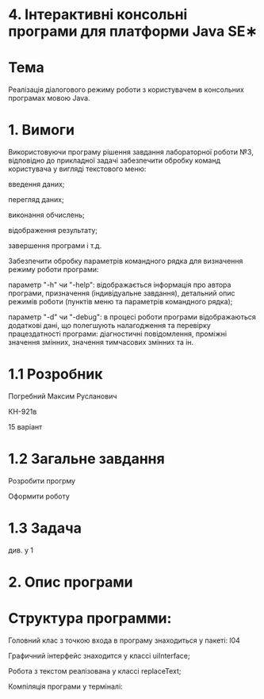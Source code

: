 # 4. Інтерактивні консольні програми для платформи Java SE∗

# Тема

Реалізація діалогового режиму роботи з користувачем в консольних програмах мовою Java.

# 1. Вимоги

Використовуючи програму рішення завдання лабораторної роботи №3, відповідно до прикладної задачі забезпечити обробку команд користувача у вигляді текстового меню:

введення даних;

перегляд даних;

виконання обчислень;

відображення результату;

завершення програми і т.д.

Забезпечити обробку параметрів командного рядка для визначення режиму роботи програми:

параметр "-h" чи "-help": відображається інформація про автора програми, призначення (індивідуальне завдання), детальний опис режимів роботи (пунктів меню та параметрів командного рядка);

параметр "-d" чи "-debug": в процесі роботи програми відображаються додаткові дані, що полегшують налагодження та перевірку працездатності програми: діагностичні повідомлення, проміжні значення змінних, значення тимчасових змінних та ін.

# 1.1 Розробник

Погребний Максим Русланович

КН-921в

15 варіант

# 1.2 Загальне завдання

Розробити прогрму

Оформити роботу

# 1.3 Задача

див. у 1

# 2. Опис програми

# Структура программи:

Головний клас з точкою входа в програму знаходиться у пакеті: l04

Графичний інтерфейс знаходится у классі uiInterface;

Робота з текстом реалізована у классі replaceText;

Компіляція програми у терміналі:
